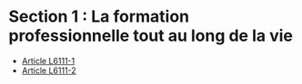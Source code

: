 # Section 1 : La formation professionnelle tout au long de la vie

* [Article L6111-1](./LEGIARTI000028697726.md)
* [Article L6111-2](./LEGIARTI000028698908.md)

